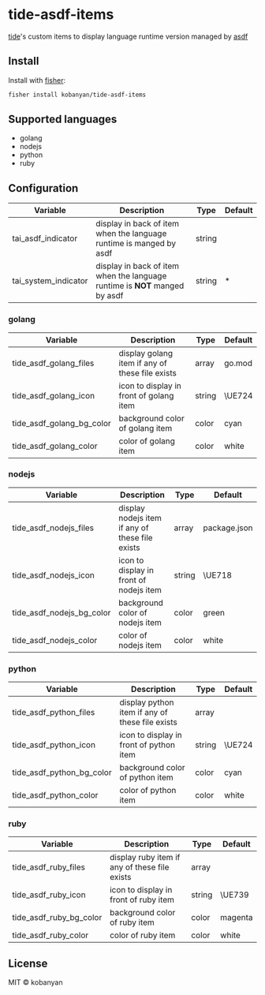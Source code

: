 # tide-asdf-items

[tide](https://github.com/IlanCosman/tide)'s custom items to display language runtime version managed by [asdf](https://asdf-vm.com)

## Install

Install with [fisher](https://github.com/jorgebucaran/fisher):
```sh
fisher install kobanyan/tide-asdf-items
```

## Supported languages

- golang
- nodejs
- python
- ruby

## Configuration

| Variable | Description | Type | Default |
| --- | --- | --- | --- |
| tai_asdf_indicator | display in back of item when the language runtime is manged by asdf | string |  |
| tai_system_indicator | display in back of item when the language runtime is **NOT** manged by asdf | string | * |

### golang

| Variable | Description | Type | Default |
| --- | --- | --- | --- |
| tide_asdf_golang_files | display golang item if any of these file exists | array | go.mod |
| tide_asdf_golang_icon | icon to display in front of golang item | string |  \UE724 |
| tide_asdf_golang_bg_color | background color of golang item | color | cyan |
| tide_asdf_golang_color | color of golang item | color | white |

### nodejs

| Variable | Description | Type | Default |
| --- | --- | --- | --- |
| tide_asdf_nodejs_files | display nodejs item if any of these file exists | array | package.json |
| tide_asdf_nodejs_icon | icon to display in front of nodejs item | string | \UE718 |
| tide_asdf_nodejs_bg_color | background color of nodejs item | color | green |
| tide_asdf_nodejs_color | color of nodejs item | color | white |

### python

| Variable | Description | Type | Default |
| --- | --- | --- | --- |
| tide_asdf_python_files | display python item if any of these file exists | array |  |
| tide_asdf_python_icon | icon to display in front of python item | string | \UE724 |
| tide_asdf_python_bg_color | background color of python item | color | cyan |
| tide_asdf_python_color | color of python item | color | white |

### ruby

| Variable | Description | Type | Default |
| --- | --- | --- | --- |
| tide_asdf_ruby_files | display ruby item if any of these file exists | array |  |
| tide_asdf_ruby_icon | icon to display in front of ruby item | string | \UE739 |
| tide_asdf_ruby_bg_color | background color of ruby item | color | magenta |
| tide_asdf_ruby_color | color of ruby item | color | white |

## License

MIT © kobanyan
